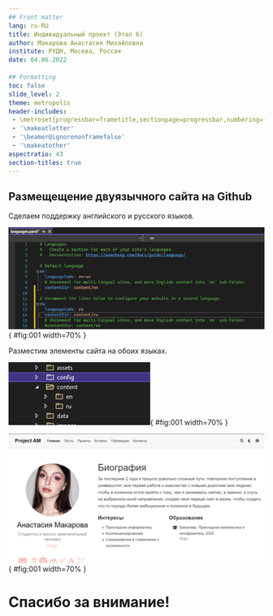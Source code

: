 ```yaml
---
## Front matter
lang: ru-RU
title: Индивидуальный проект (Этап 6)
author: Макарова Анастасия Михайловна
institute: РУДН, Москва, Россия
date: 04.06.2022

## Formatting
toc: false
slide_level: 2
theme: metropolis
header-includes: 
 - \metroset{progressbar=frametitle,sectionpage=progressbar,numbering=fraction}
 - '\makeatletter'
 - '\beamer@ignorenonframefalse'
 - '\makeatother'
aspectratio: 43
section-titles: true
---
```



## Размещещение двуязычного сайта на Github

Сделаем поддержку английского и русского языков.

![Поддержка 2 языков](image/2.png){ #fig:001 width=70% }

Разместим элементы сайта на обоих языках.

![2 языка](image/5.png){ #fig:001 width=70% }

![Проект на сайте](image/10.png){ #fig:001 width=70% }

# Спасибо за внимание!

